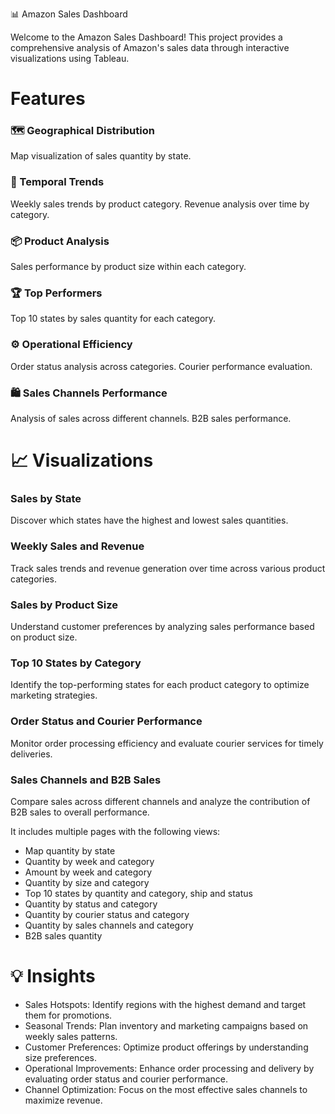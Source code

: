 📊 Amazon Sales Dashboard

Welcome to the Amazon Sales Dashboard! This project provides a comprehensive analysis of Amazon's sales data through interactive visualizations using Tableau.

# Features

### 🗺 Geographical Distribution
Map visualization of sales quantity by state.

### 📅 Temporal Trends
Weekly sales trends by product category.
Revenue analysis over time by category.

### 📦 Product Analysis
Sales performance by product size within each category.

### 🏆 Top Performers
Top 10 states by sales quantity for each category.

### ⚙️ Operational Efficiency
Order status analysis across categories.
Courier performance evaluation.

### 🛍 Sales Channels Performance
Analysis of sales across different channels.
B2B sales performance.

# 📈 Visualizations

### Sales by State
Discover which states have the highest and lowest sales quantities.

### Weekly Sales and Revenue
Track sales trends and revenue generation over time across various product categories.

### Sales by Product Size
Understand customer preferences by analyzing sales performance based on product size.

### Top 10 States by Category
Identify the top-performing states for each product category to optimize marketing strategies.

### Order Status and Courier Performance
Monitor order processing efficiency and evaluate courier services for timely deliveries.

### Sales Channels and B2B Sales
Compare sales across different channels and analyze the contribution of B2B sales to overall performance.

It includes multiple pages with the following views:

- Map quantity by state
- Quantity by week and category
- Amount by week and category
- Quantity by size and category
- Top 10 states by quantity and category, ship and status
- Quantity by status and category
- Quantity by courier status and category
- Quantity by sales channels and category
- B2B sales quantity

# 💡 Insights

- Sales Hotspots: Identify regions with the highest demand and target them for promotions.
- Seasonal Trends: Plan inventory and marketing campaigns based on weekly sales patterns.
- Customer Preferences: Optimize product offerings by understanding size preferences.
- Operational Improvements: Enhance order processing and delivery by evaluating order status and courier performance.
- Channel Optimization: Focus on the most effective sales channels to maximize revenue.
